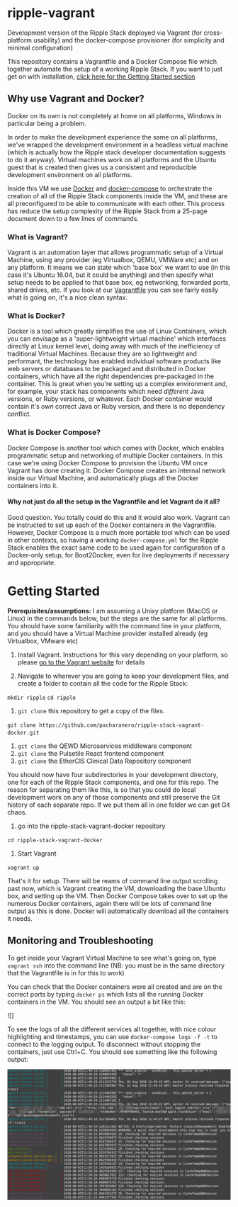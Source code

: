 # ripple-vagrant
Development version of the Ripple Stack deployed via Vagrant (for cross-platform usability) and the docker-compose provisioner (for simplicity and minimal configuration)

This repository contains a Vagrantfile and a Docker Compose file which together automate the setup of a working Ripple Stack.
If you want to just get on with installation, [click here for the Getting Started section](#getting-started)

## Why use Vagrant and Docker?
Docker on its own is not completely at home on all platforms, Windows in particular being a problem.

In order to make the development experience the same on all platforms, we've wrapped the development environment in a headless virtual machine (which is actually how the Ripple stack developer documentation suggests to do it anyway). Virtual machines work on all platforms and the Ubuntu guest that is created then gives us a consistent and reproducible development environment on all platforms.

Inside this VM we use [Docker](https://www.docker.com/what-docker) and [docker-compose](https://docs.docker.com/compose/) to orchestrate the creation of all of the Ripple Stack components inside the VM, and these are all preconfigured to be able to communicate with each other. This process has reduce the setup complexity of the Ripple Stack from a 25-page document down to a few lines of commands.

### What is Vagrant?
Vagrant is an automation layer that allows programmatic setup of a Virtual Machine, using any provider (eg Virtualbox, QEMU, VMWare etc) and on any platform. It means we can state which 'base box' we want to use (in this case it's Ubuntu 16.04, but it could be anything) and then specify what setup needs to be applied to that base box, eg networking, forwarded ports, shared drives, etc. If you look at our [Vagrantfile](Vagrantfile) you can see fairly easily what is going on, it's a nice clean syntax.

### What is Docker?
Docker is a tool which greatly simplifies the use of Linux Containers, which you can envisage as a 'super-lightweight virtual machine' which interfaces directly at Linux kernel level, doing away with much of the inefficiency of traditional Virtual Machines. Because they are so lightweight and performant, the technology has  enabled individual software products like web servers or databases to be packaged and distributed in Docker containers, which have all the right dependencies pre-packaged in the container. This is great when you're setting up a complex environment and, for example, your stack has components which need *different* Java versions, or Ruby versions, or whatever. Each Docker container would contain it's *own* correct Java or Ruby version, and there is no dependency conflict.

### What is Docker Compose?
Docker Compose is another tool which comes with Docker, which enables programmatic setup and networking of multiple Docker containers. In this case we're using Docker Compose to provision the Ubuntu VM once Vagrant has done creating it. Docker Compose creates an internal network inside our Virtual Machine, and automatically plugs all the Docker containers into it.

#### Why not just do all the setup in the Vagrantfile and let Vagrant do it all?
Good question. You totally could do this and it would also work. Vagrant can be instructed to set up each of the Docker containers in the Vagrantfile. However, Docker Compose is a much more portable tool which can be used in other contexts, so having a working `docker-compose.yml` for the Ripple Stack enables the exact same code to be used again for  configuration of a Docker-only setup, for Boot2Docker, even for live deployments if necessary and appropriate.

# Getting Started

**Prerequisites/assumptions:** I am assuming a Unixy platform (MacOS or Linux) in the commands below, but the steps are the same for all platforms. You should have some familiarity with the command line in your platform, and you should have a Virtual Machine provider installed already (eg Virtualbox, VMware etc)

1. Install Vagrant. Instructions for this vary depending on your platform, so please [go to the Vagrant website](https://www.vagrantup.com/downloads.html) for details

1. Navigate to wherever you are going to keep your development files, and create a folder to contain all the code for the Ripple Stack:

`mkdir ripple`
`cd ripple`

1. `git clone` this repository to get a copy of the files.

`git clone https://github.com/pacharanero/ripple-stack-vagrant-docker.git`

1. `git clone` the QEWD Microservices middleware component
1. `git clone` the Pulsetile React frontend component
1. `git clone` the EtherCIS Clinical Data Repository component

You should now have four subdirectories in your development directory, one for each of the Ripple Stack components, and one for this repo. The reason for separating them like this, is so that you could do local development work on any of those components and still preserve the Git history of each separate repo. If we put them all in one folder we can get Git chaos.

1. go into the ripple-stack-vagrant-docker repository

`cd ripple-stack-vagrant-docker`

1. Start Vagrant

`vagrant up`

That's it for setup. There will be reams of command line output scrolling past now, which is Vagrant creating the VM, downloading the base Ubuntu box, and setting up the VM. Then Docker Compose takes over to set up the numerous Docker containers, again there will be lots of command line output as this is done. Docker will automatically download all the containers it needs.

## Monitoring and Troubleshooting
To get inside your Vagrant Virtual Machine to see what's going on, type `vagrant ssh` into the command line (NB: you must be in the same directory that the Vagrantfile is in for this to work)

You can check that the Docker containers were all created and are on the correct ports by typing `docker ps` which lists all the running Docker containers in the VM. You should see an output a bit like this:

![]

To see the logs of all the different services all together, with nice colour highlighting and timestamps, you can use `docker-compose logs -f -t` to connect to the logging output. To disconnect without stopping the containers, just use Ctrl+C. You should see something like the following output:

![](images/docker-compose-logs-example.png)

